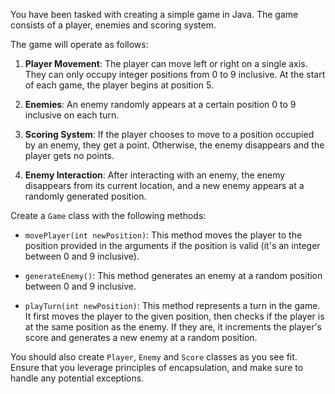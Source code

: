 You have been tasked with creating a simple game in Java. The game consists of a player, enemies and scoring system. 

The game will operate as follows:

1. **Player Movement**: The player can move left or right on a single axis. They can only occupy integer positions from 0 to 9 inclusive. At the start of each game, the player begins at position 5.

2. **Enemies**: An enemy randomly appears at a certain position 0 to 9 inclusive on each turn. 

3. **Scoring System**: If the player chooses to move to a position occupied by an enemy, they get a point. Otherwise, the enemy disappears and the player gets no points.

4. **Enemy Interaction**: After interacting with an enemy, the enemy disappears from its current location, and a new enemy appears at a randomly generated position.

Create a `Game` class with the following methods:

- `movePlayer(int newPosition)`: This method moves the player to the position provided in the arguments if the position is valid (it's an integer between 0 and 9 inclusive). 

- `generateEnemy()`: This method generates an enemy at a random position between 0 and 9 inclusive. 

- `playTurn(int newPosition)`: This method represents a turn in the game. It first moves the player to the given position, then checks if the player is at the same position as the enemy. If they are, it increments the player's score and generates a new enemy at a random position. 

You should also create `Player`, `Enemy` and `Score` classes as you see fit. Ensure that you leverage principles of encapsulation, and make sure to handle any potential exceptions.